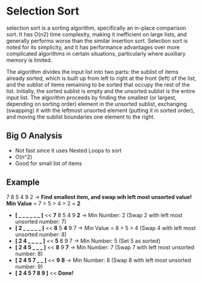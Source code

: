 # **Selection Sort**
selection sort is a sorting algorithm, specifically an in-place comparison sort. It has O(n2) time complexity, making it inefficient on large lists, and generally performs worse than the similar insertion sort. Selection sort is noted for its simplicity, and it has performance advantages over more complicated algorithms in certain situations, particularly where auxiliary memory is limited.

The algorithm divides the input list into two parts: the sublist of items already sorted, which is built up from left to right at the front (left) of the list, and the sublist of items remaining to be sorted that occupy the rest of the list. Initially, the sorted sublist is empty and the unsorted sublist is the entire input list. The algorithm proceeds by finding the smallest (or largest, depending on sorting order) element in the unsorted sublist, exchanging (swapping) it with the leftmost unsorted element (putting it in sorted order), and moving the sublist boundaries one element to the right.


## **Big O Analysis**
* Not fast since it uses Nested Loops to sort
* O(n^2)
* Good for small list of items


## **Example**
7 8 5 4 9 2    -> **Find smallest item, and swap wih left most unsorted value!**  
**Min Value** = 7 > 5 > 4 > 2 = **2**  

* **[ _ _ _ _ _ _ ]** <<  **7** 8 5 4 9 **2** -> Min Number: 2 (Swap 2 with left most unsorted number: 7)   
* **[ 2 _ _ _ _ _ ]** << **8** 5 **4** 9 7 -> Min Value = 8 > 5 > 4 (Swap 4 with left most unsorted number: 8)     
* **[ 2 4 _ _ _ _ ]** << **5** 8 9 7 -> Min Number: 5  (Set 5 as sorted)
* **[ 2 4 5 _ _ _ ]** << **8** 9 **7** -> Min Number: 7 (Swap 7 with left most unsorted number: 8)  
* **[ 2 4 5 7 _ _ ]** << **9** **8** -> Min Number: 8 (Swap 8 with left most unsorted number: 9)  
* **[ 2 4 5 7 8 9 ]** << **Done!**    
